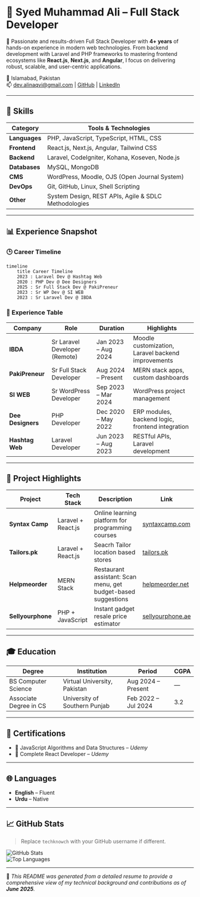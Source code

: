 
# 👋 Syed Muhammad Ali – Full Stack Developer

🚀 Passionate and results-driven Full Stack Developer with **4+ years** of hands-on experience in modern web technologies. From backend development with Laravel and PHP frameworks to mastering frontend ecosystems like **React.js**, **Next.js**, and **Angular**, I focus on delivering robust, scalable, and user-centric applications.

📍 Islamabad, Pakistan  
📫 [dev.alinaqvi@gmail.com](mailto:dev.alinaqvi@gmail.com) | [GitHub](https://github.com/techknowch) | [LinkedIn](https://www.linkedin.com/in/syed-muhammad-ali-380809231/)

---

## 🧠 Skills

| Category              | Tools & Technologies                                       |
|-----------------------|------------------------------------------------------------|
| **Languages**         | PHP, JavaScript, TypeScript, HTML, CSS                     |
| **Frontend**          | React.js, Next.js, Angular, Tailwind CSS                   |
| **Backend**           | Laravel, CodeIgniter, Kohana, Koseven, Node.js             |
| **Databases**         | MySQL, MongoDB                                             |
| **CMS**               | WordPress, Moodle, OJS (Open Journal System)              |
| **DevOps**            | Git, GitHub, Linux, Shell Scripting                        |
| **Other**             | System Design, REST APIs, Agile & SDLC Methodologies       |

---

## 📊 Experience Snapshot

### 🕒 Career Timeline

```mermaid
timeline
    title Career Timeline
    2023 : Laravel Dev @ Hashtag Web
    2020 : PHP Dev @ Dee Designers
    2025 : Sr Full Stack Dev @ PakiPreneur
    2023 : Sr WP Dev @ SI WEB
    2023 : Sr Laravel Dev @ IBDA
```

### 💼 Experience Table

| Company           | Role                          | Duration            | Highlights                                         |
|-------------------|-------------------------------|---------------------|----------------------------------------------------|
| **IBDA**          | Sr Laravel Developer (Remote) | Jan 2023 – Aug 2024 | Moodle customization, Laravel backend improvements |
| **PakiPreneur**   | Sr Full Stack Developer       | Aug 2024 – Present  | MERN stack apps, custom dashboards                 |
| **SI WEB**        | Sr WordPress Developer        | Sep 2023 – Mar 2024 | WordPress project management                       |
| **Dee Designers** | PHP Developer                 | Dec 2020 – May 2022 | ERP modules, backend logic, frontend integration   |
| **Hashtag Web**   | Laravel Developer             | Jun 2023 – Aug 2023 | RESTful APIs, Laravel development                  |

---

## 🧩 Project Highlights

| Project           | Tech Stack         | Description                                                   | Link                                              |
|-------------------|--------------------|---------------------------------------------------------------|---------------------------------------------------|
| **Syntax Camp**   | Laravel + React.js | Online learning platform for programming courses              | [syntaxcamp.com](https://syntaxcamp.com)          |
| **Tailors.pk**    | Laravel + React.js | Seacrh Tailor location based stores                           | [tailors.pk](https://tailors.pk)                  |
| **Helpmeorder**   | MERN Stack         | Restaurant assistant: Scan menu, get budget-based suggestions | [helpmeorder.net](https://helpmeorder.net)        |
| **Sellyourphone** | PHP + JavaScript   | Instant gadget resale price estimator                         | [sellyourphone.ae](https://www.sellyourphone.ae/) |

---

## 🎓 Education

| Degree                       | Institution                       | Period               | CGPA  |
|------------------------------|-----------------------------------|----------------------|-------|
| BS Computer Science          | Virtual University, Pakistan      | Aug 2024 – Present   | —     |
| Associate Degree in CS       | University of Southern Punjab     | Feb 2022 – Jul 2024  | 3.2   |

---

## 📜 Certifications

- 🏅 JavaScript Algorithms and Data Structures – *Udemy*
- 🏅 Complete React Developer – *Udemy*

---

## 🌐 Languages

- **English** – Fluent  
- **Urdu** – Native

---

## 📈 GitHub Stats

> Replace `techknowch` with your GitHub username if different.

![GitHub Stats](https://github-readme-stats.vercel.app/api?username=techknowch&show_icons=true&theme=radical)  
![Top Languages](https://github-readme-stats.vercel.app/api/top-langs/?username=techknowch&layout=compact&theme=radical)

---

📌 _This README was generated from a detailed resume to provide a comprehensive view of my technical background and contributions as of **June 2025**._
